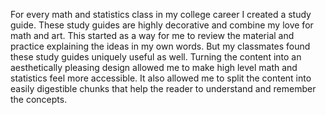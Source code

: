 For every math and statistics class in my college career I created a study guide. These study guides are highly decorative and combine my love for math and art. This started as a way for me to review the material and practice explaining the ideas in my own words. But my classmates found these study guides uniquely useful as well. Turning the content into an aesthetically pleasing design allowed me to make high level math and statistics feel more accessible. It also allowed me to split the content into easily digestible chunks that help the reader to understand and remember the concepts.
